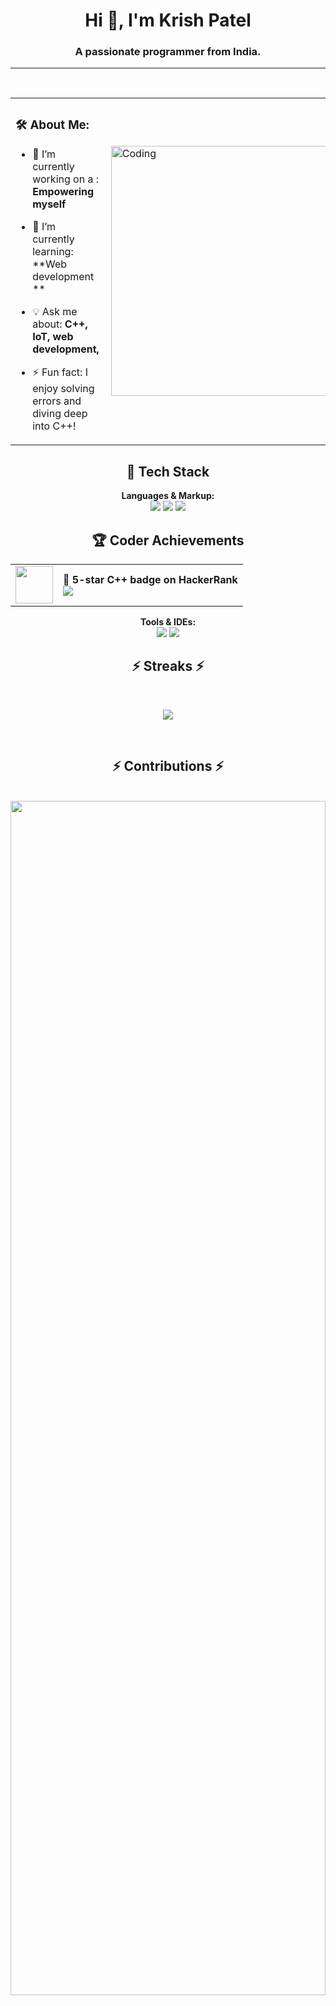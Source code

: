 <h1 align="center">Hi 👋, I'm Krish Patel</h1>
<h3 align="center">A passionate programmer from India.</h3>




---


<br>
<table style="border: none;" >
  <tr>
    <td>
      
  ### 🛠️ About Me:
- 🔭 I’m currently working on a : **Empowering myself**  
- 🌱 I’m currently learning: **Web development **  

- 💡 Ask me about: **C++, IoT, web development,**    
- ⚡ Fun fact: I enjoy solving errors and diving deep into C++!
      
    </td>
    <td>
      <img align="right" alt="Coding" width="400" src="https://media.giphy.com/media/v1.Y2lkPTc5MGI3NjExMzl4eWFtY24zZXllMW9wbXFrY3o4bGI1MDIwNXphdGFsNHp4cnV3NyZlcD12MV9naWZzX3NlYXJjaCZjdD1n/Y4ak9Ki2GZCbJxAnJD/giphy.gif">
    </td>
    
  </tr>
</table>

<!-- 🚀 Tech Stack -->
<div align="center">
  <h2>🚀 Tech Stack</h2>

  <strong>Languages & Markup:</strong><br>
  <img src="https://img.shields.io/badge/C-00599C?style=for-the-badge&logo=c&logoColor=white" />
  <img src="https://img.shields.io/badge/C++-00599C?style=for-the-badge&logo=c%2B%2B&logoColor=white" />
  <img src="https://img.shields.io/badge/HTML-E34F26?style=for-the-badge&logo=html5&logoColor=white" />

## 🏆 Coder Achievements

<table>
  <tr>
    <td>
      <img src="https://upload.wikimedia.org/wikipedia/commons/6/65/HackerRank_logo.png" width="60px" />
    </td>
    <td>
      <strong>🥈 5-star C++ badge on HackerRank</strong><br>
      <a href="https://www.hackerrank.com/profile/24ce084_krish" target="_blank">
        <img src="https://img.shields.io/badge/HackerRank-Profile-green?style=flat&logo=hackerrank" />
      </a>
    </td>
  </tr>
</table>



  
  <strong>Tools & IDEs:</strong><br>
  <img src="https://img.shields.io/badge/VSCode-007ACC?style=for-the-badge&logo=visual-studio-code&logoColor=white" />
  <img src="https://img.shields.io/badge/Git-F05032?style=for-the-badge&logo=git&logoColor=white" />
</div>


<h2 align="center">⚡ Streaks ⚡</h2>
<br />
<p align=center>
  <div align=center>
    <picture>
      <source media="(prefers-color-scheme: dark)" srcset="https://streak-stats.demolab.com?user=krishpatel1905&theme=dark&card_width=900&card_height=300" />
      <img src="https://streak-stats.demolab.com?user=krishpatel1905&theme=radical" />
    </picture>
  </div>
</p>
<p align=center>
  <br>
  <h2 align="center">⚡ Contributions ⚡</h2>
  <br>
  
   <img src="https://github-readme-activity-graph.vercel.app/graph?username=krishpatel1905&theme=react-dark&bg_color=20232a&hide_border=true" width="100%" height="70%"/>
   <br>
   
</p>
<div align="center">  
<h2>📈 Github Stats 📈</h2>
<br>
  
 [![Krish’s github stats](https://github-readme-stats.vercel.app/api?username=krishpatel1905&theme=radical&card_width=900&card_height=400)](https://github.com/krishpatel1905)
 ---

<!-- 🚀 Languages -->
<div align="center">
  <h2>🚀 Languages I Use</h2>
  <img src="https://github-readme-stats.vercel.app/api/top-langs/?username=KrishPatel1905&layout=compact&theme=radical&hide_border=true&border_radius=20" width="30%" />
</div>

---


 
 
 ## 🏆 My HackerRank Badges

<p>
    <a href="https://www.hackerrank.com/profile/24ce084_krish" target="_blank">
        <img src="https://img.shields.io/badge/HackerRank-Profile-green?style=flat&logo=hackerrank" alt="HackerRank Profile">
    </a>
</p>
</p>
<div align="center"> 









</div>
